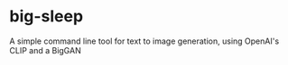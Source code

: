 # big-sleep
A simple command line tool for text to image generation, using OpenAI's CLIP and a BigGAN
